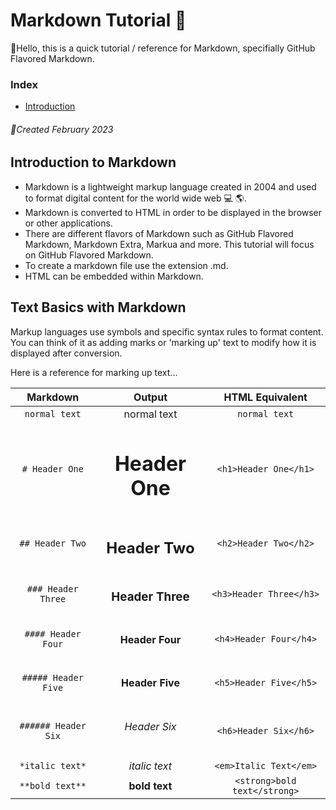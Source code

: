 # Markdown Tutorial :book:
:wave:Hello, this is a quick tutorial / reference for Markdown, specifially GitHub Flavored Markdown.

### Index
- [Introduction](#introduction-to-markdown)

###### :calendar:Created February 2023

## Introduction to Markdown

- Markdown is a lightweight markup language created in 2004 and used to format digital content for the world wide web :computer: :earth_americas:. 
- Markdown is converted to HTML in order to be displayed in the browser or other applications. 
- There are different flavors of Markdown such as GitHub Flavored Markdown, Markdown Extra, Markua and more. This tutorial will focus on GitHub Flavored Markdown.
- To create a markdown file use the extension .md.
- HTML can be embedded within Markdown.

## Text Basics with Markdown

Markup languages use symbols and specific syntax rules to format content. You can think of it as adding marks or 'marking up' 
text to modify how it is displayed after conversion.

Here is a reference for marking up text...

| Markdown | Output | HTML Equivalent |
|:--------:|:------:|:---------------:|
| `normal text` | normal text | `normal text` |
|`# Header One`| <h1>Header One</h1> | `<h1>Header One</h1>`|
|`## Header Two`| <h2>Header Two</h2> | `<h2>Header Two</h2>`|
|`### Header Three` | <h3> Header Three </h3> | `<h3>Header Three</h3>`|
|`#### Header Four`| <h4> Header Four </h4> | `<h4>Header Four</h4>` |
|`##### Header Five`| <h4> Header Five </h5> | `<h5>Header Five</h5>`|
|`###### Header Six`| <h6> Header Six</h6> | `<h6>Header Six</h6>`|
|`*italic text*`| *italic text* | `<em>Italic Text</em>`
|`**bold text**`| **bold text** | `<strong>bold text</strong>`|


